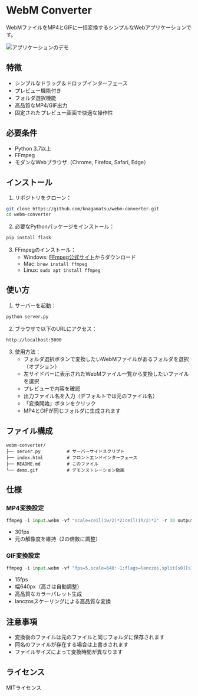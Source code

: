 # WebM Converter

WebMファイルをMP4とGIFに一括変換するシンプルなWebアプリケーションです。

![アプリケーションのデモ](./demo.gif)

## 特徴

- シンプルなドラッグ＆ドロップインターフェース
- プレビュー機能付き
- フォルダ選択機能
- 高品質なMP4/GIF出力
- 固定されたプレビュー画面で快適な操作性

## 必要条件

- Python 3.7以上
- FFmpeg
- モダンなWebブラウザ（Chrome, Firefox, Safari, Edge）

## インストール

1. リポジトリをクローン：
```bash
git clone https://github.com/knagamatsu/webm-converter.git
cd webm-converter
```

2. 必要なPythonパッケージをインストール：
```bash
pip install flask
```

3. FFmpegのインストール：
   - Windows: [FFmpeg公式サイト](https://ffmpeg.org/download.html)からダウンロード
   - Mac: `brew install ffmpeg`
   - Linux: `sudo apt install ffmpeg`

## 使い方

1. サーバーを起動：
```bash
python server.py
```

2. ブラウザで以下のURLにアクセス：
```
http://localhost:5000
```

3. 使用方法：
   - フォルダ選択ボタンで変換したいWebMファイルがあるフォルダを選択（オプション）
   - 左サイドバーに表示されたWebMファイル一覧から変換したいファイルを選択
   - プレビューで内容を確認
   - 出力ファイル名を入力（デフォルトでは元のファイル名）
   - 「変換開始」ボタンをクリック
   - MP4とGIFが同じフォルダに生成されます

## ファイル構成

```
webm-converter/
├── server.py          # サーバーサイドスクリプト
├── index.html         # フロントエンドインターフェース
├── README.md          # このファイル
└── demo.gif           # デモンストレーション動画
```

## 仕様

### MP4変換設定
```python
ffmpeg -i input.webm -vf "scale=ceil(iw/2)*2:ceil(ih/2)*2" -r 30 output.mp4
```
- 30fps
- 元の解像度を維持（2の倍数に調整）

### GIF変換設定
```python
ffmpeg -i input.webm -vf "fps=5,scale=640:-1:flags=lanczos,split[s0][s1];[s0]palettegen=stats_mode=single[p];[s1][p]paletteuse=new=1" output.gif
```
- 15fps
- 幅640px（高さは自動調整）
- 高品質なカラーパレット生成
- lanczosスケーリングによる高品質な変換

## 注意事項

- 変換後のファイルは元のファイルと同じフォルダに保存されます
- 同名のファイルが存在する場合は上書きされます
- ファイルサイズによって変換時間が異なります

## ライセンス

MITライセンス